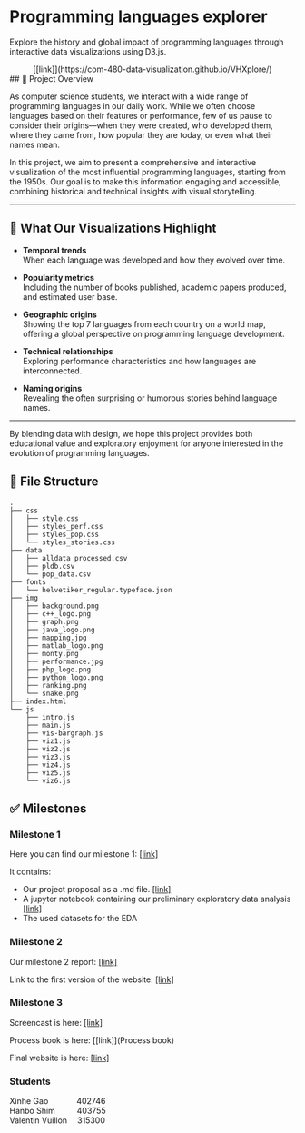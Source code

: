 # Programming languages explorer

Explore the history and global impact of programming languages through interactive data visualizations using D3.js.
<div align="center">
[[link]](https://com-480-data-visualization.github.io/VHXplore/)
</div>
## 📘 Project Overview

As computer science students, we interact with a wide range of programming languages in our daily work. While we often choose languages based on their features or performance, few of us pause to consider their origins—when they were created, who developed them, where they came from, how popular they are today, or even what their names mean.

In this project, we aim to present a comprehensive and interactive visualization of the most influential programming languages, starting from the 1950s. Our goal is to make this information engaging and accessible, combining historical and technical insights with visual storytelling.

---

## 🎯 What Our Visualizations Highlight

- **Temporal trends**  
  When each language was developed and how they evolved over time.

- **Popularity metrics**  
  Including the number of books published, academic papers produced, and estimated user base.

- **Geographic origins**  
  Showing the top 7 languages from each country on a world map, offering a global perspective on programming language development.

- **Technical relationships**  
  Exploring performance characteristics and how languages are interconnected.

- **Naming origins**  
  Revealing the often surprising or humorous stories behind language names.

---

By blending data with design, we hope this project provides both educational value and exploratory enjoyment for anyone interested in the evolution of programming languages.


## 📁 File Structure
```
.
├── css
│   ├── style.css
│   ├── styles_perf.css
│   ├── styles_pop.css
│   └── styles_stories.css
├── data
│   ├── alldata_processed.csv
│   ├── pldb.csv
│   └── pop_data.csv
├── fonts
│   └── helvetiker_regular.typeface.json
├── img
│   ├── background.png
│   ├── c++_logo.png
│   ├── graph.png
│   ├── java_logo.png
│   ├── mapping.jpg
│   ├── matlab_logo.png
│   ├── monty.png
│   ├── performance.jpg
│   ├── php_logo.png
│   ├── python_logo.png
│   ├── ranking.png
│   └── snake.png
├── index.html
└── js
    ├── intro.js
    ├── main.js
    ├── vis-bargraph.js
    ├── viz1.js
    ├── viz2.js
    ├── viz3.js
    ├── viz4.js
    ├── viz5.js
    └── viz6.js
```


## ✅ Milestones

### Milestone 1

Here you can find our milestone 1: [[link]](/Milestones/milestone1/) 

It contains:
- Our project proposal as a .md file. [[link]](/Milestones/milestone1/Milestone1.md) 
- A jupyter notebook containing our preliminary exploratory data analysis [[link]](/Milestones/milestone1/EDA.ipynb) 
- The used datasets for the EDA

### Milestone 2

Our milestone 2 report: [[link]](/Milestones/milestone2/milestone2.pdf) 

Link to the first version of the website: [[link]](https://com-480-data-visualization.github.io/VHXplore/) 

### Milestone 3

Screencast is here: [[link]](screencast)

Process book is here: [[link]](Process book)

Final website is here: [[link]](https://com-480-data-visualization.github.io/VHXplore/)

### Students
Xinhe Gao &#8195;&#8195;&#8195;&nbsp;402746 <br>
Hanbo Shim  &#8195;&#8195;&nbsp;&thinsp;403755 <br>
Valentin Vuillon  &#8195;315300 <br>

